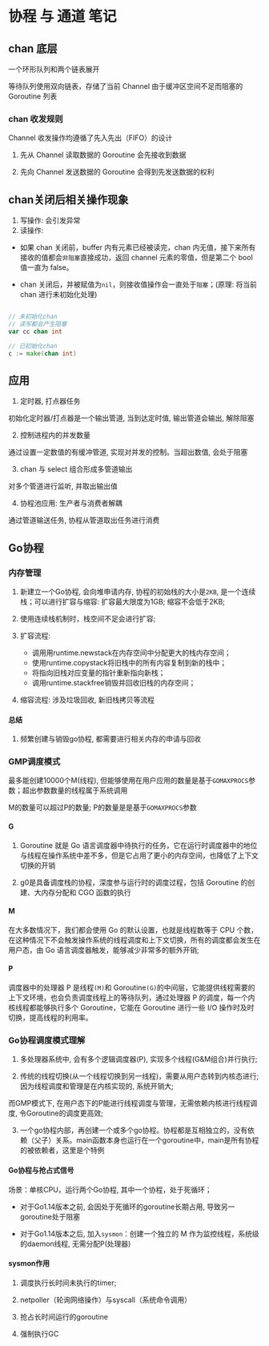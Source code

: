 # 协程 与 通道 笔记

## chan 底层

一个环形队列和两个链表展开

等待队列使用双向链表，存储了当前 Channel 由于缓冲区空间不足而阻塞的 Goroutine 列表

### chan 收发规则

Channel 收发操作均遵循了先入先出（FIFO）的设计

1. 先从 Channel 读取数据的 Goroutine 会先接收到数据

2. 先向 Channel 发送数据的 Goroutine 会得到先发送数据的权利

## chan关闭后相关操作现象

1. 写操作: 会引发异常
2. 读操作: 

- 如果 chan 关闭前，buffer 内有元素已经被读完，chan 内无值，接下来所有接收的值都会`非阻塞`直接成功，返回 channel 元素的零值，但是第二个 bool 值一直为 false。

- chan 关闭后，并被赋值为`nil`，则接收值操作会一直处于`阻塞`；(原理: 将当前chan 进行未初始化处理)

```go

// 未初始化chan
// 读写都会产生阻塞
var cc chan int

// 已初始化chan
c := make(chan int)

```

## 应用

1. 定时器, 打点器任务

初始化定时器/打点器是一个输出管道, 当到达定时值, 输出管道会输出, 解除阻塞

2. 控制进程内的并发数量

通过设置一定数值的有缓冲管道, 实现对并发的控制。当超出数值, 会处于阻塞

3. chan 与 select 组合形成多管道输出

对多个管道进行监听, 并取出输出值

4. 协程池应用: 生产者与消费者解耦

通过管道输送任务, 协程从管道取出任务进行消费

## Go协程

### 内存管理

1. 新建立一个Go协程, 会向堆申请内存, 协程的初始栈的大小是`2KB`, 是一个连续栈；可以进行扩容与缩容: 扩容最大限度为1GB; 缩容不会低于2KB;

2. 使用连续栈机制时，栈空间不足会进行扩容; 

3. 扩容流程: 
    - 调用用runtime.newstack在内存空间中分配更大的栈内存空间；
    - 使用runtime.copystack将旧栈中的所有内容复制到新的栈中；
    - 将指向旧栈对应变量的指针重新指向新栈；
    - 调用runtime.stackfree销毁并回收旧栈的内存空间；

4. 缩容流程: 涉及垃圾回收, 新旧栈拷贝等流程

#### 总结

1. 频繁创建与销毁go协程, 都需要进行相关内存的申请与回收

### GMP调度模式

最多能创建10000个M(线程), 但能够使用在用户应用的数量是基于`GOMAXPROCS`参数；超出参数数量的线程属于系统调用

M的数量可以超过P的数量; P的数量是是基于`GOMAXPROCS`参数

#### G

1. Goroutine 就是 Go 语言调度器中待执行的任务，它在运行时调度器中的地位与线程在操作系统中差不多，但是它占用了更小的内存空间，也降低了上下文切换的开销

2. g0是具备调度栈的协程，深度参与运行时的调度过程，包括 Goroutine 的创建、大内存分配和 CGO 函数的执行

#### M

在大多数情况下，我们都会使用 Go 的默认设置，也就是线程数等于 CPU 个数，在这种情况下不会触发操作系统的线程调度和上下文切换，所有的调度都会发生在用户态，由 Go 语言调度器触发，能够减少非常多的额外开销;

#### P

调度器中的处理器 P 是线程`(M)`和 Goroutine`(G)`的中间层，它能提供线程需要的上下文环境，也会负责调度线程上的等待队列，通过处理器 P 的调度，每一个内核线程都能够执行多个 Goroutine，它能在 Goroutine 进行一些 I/O 操作时及时切换，提高线程的利用率。

### Go协程调度模式理解

1. 多处理器系统中, 会有多个逻辑调度器(P), 实现多个线程(G&M组合)并行执行;

2. 传统的线程切换(从一个线程切换到另一线程)，需要从用户态转到内核态进行; 因为线程调度和管理是在内核实现的, 系统开销大; 

而GMP模式下, 在用户态下的P能进行线程调度与管理，无需依赖内核进行线程调度, 令Goroutine的调度更高效;

3. 一个go协程内部，再创建一个或多个go协程。协程都是互相独立的，没有依赖（父子）关系。main函数本身也运行在一个goroutine中，main是所有协程的被依赖者，这里是个特例

#### Go协程与抢占式信号

场景：单核CPU，运行两个Go协程, 其中一个协程，处于死循环；

- 对于Go1.14版本之前, 会因处于死循环的goroutine长期占用, 导致另一goroutine处于阻塞

- 对于Go1.14版本之后, 加入`sysmon`：创建一个独立的 M 作为监控线程，系统级的daemon线程, 无需分配P(处理器)

#### sysmon作用
  
1. 调度执行长时间未执行的timer;

2. netpoller（轮询网络操作）与syscall（系统命令调用）

3. 抢占长时间运行的goroutine

4. 强制执行GC
